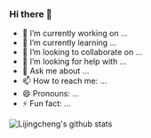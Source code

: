 ### Hi there 👋

- 🔭 I’m currently working on ...
- 🌱 I’m currently learning ...
- 👯 I’m looking to collaborate on ...
- 🤔 I’m looking for help with ...
- 💬 Ask me about ...
- 📫 How to reach me: ...
- 😄 Pronouns: ...
- ⚡ Fun fact: ...

![Lijingcheng's github stats](https://github-readme-stats.vercel.app/api?username=lijingcheng&hide=["prs"]&show_icons=true&theme=dracula)
